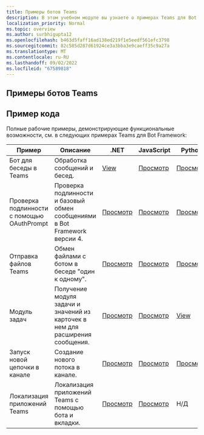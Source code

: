```yaml
---
title: Примеры ботов Teams
description: В этом учебном модуле вы узнаете о примерах Teams для Bot Framework, в том числе о рабочих примерах, демонстрирующих функциональные возможности.
localization_priority: Normal
ms.topic: overview
ms.author: surbhigupta12
ms.openlocfilehash: b463d5faff16ad138ed219f1e5eedf561efc3798
ms.sourcegitcommit: 82c585d287d61924ce3a3bba3e9caeff35c9a27a
ms.translationtype: MT
ms.contentlocale: ru-RU
ms.lasthandoff: 09/02/2022
ms.locfileid: "67589818"
---
```

## <a name="teams-bot-samples"></a>Примеры ботов Teams

## <a name="code-sample"></a>Пример кода

Полные рабочие примеры, демонстрирующие функциональные возможности, см. в следующих примерах Teams для Bot Framework:

| **Пример** | **Описание** | **.NET** | **JavaScript** | **Python** |
|--------|------------- |---|---|---|
| Бот для беседы в Teams | Обработка сообщений и бесед. | [View](https://github.com/microsoft/BotBuilder-Samples/tree/master/samples/csharp_dotnetcore/57.teams-conversation-bot)| [Просмотр](https://github.com/microsoft/BotBuilder-Samples/tree/master/samples/javascript_nodejs/57.teams-conversation-bot)| [Просмотр](https://github.com/microsoft/BotBuilder-Samples/tree/master/samples/python/57.teams-conversation-bot) |
| Проверка подлинности с помощью OAuthPrompt| Проверка подлинности и базовый обмен сообщениями в Bot Framework версии 4. | [Просмотр](https://github.com/microsoft/BotBuilder-Samples/tree/master/samples/csharp_dotnetcore/46.teams-auth)| [Просмотр](https://github.com/microsoft/BotBuilder-Samples/tree/master/samples/javascript_nodejs/46.teams-auth)| [Просмотр](https://github.com/microsoft/BotBuilder-Samples/tree/master/samples/python/46.teams-auth) |
|Отправка файлов Teams | Обмен файлами с ботом в беседе "один к одному". | [Просмотр](https://github.com/microsoft/BotBuilder-Samples/tree/master/samples/csharp_dotnetcore/56.teams-file-upload) | [Просмотр](https://github.com/microsoft/BotBuilder-Samples/tree/master/samples/javascript_nodejs/56.teams-file-upload) | [Просмотр](https://github.com/microsoft/BotBuilder-Samples/tree/master/samples/python/56.teams-file-upload) |
| Модуль задач | Получение модуля задачи и значений из карточек в нем для расширения сообщения. | [Просмотр](https://github.com/microsoft/BotBuilder-Samples/tree/main/samples/csharp_dotnetcore/54.teams-task-module) | [Просмотр](https://github.com/microsoft/BotBuilder-Samples/tree/main/samples/javascript_nodejs/54.teams-task-module) | [View](https://github.com/microsoft/BotBuilder-Samples/tree/main/samples/python/54.teams-task-module) |
| Запуск новой цепочки в канале | Создание нового потока в канале. | [Просмотр](https://github.com/microsoft/BotBuilder-Samples/tree/main/samples/csharp_dotnetcore/58.teams-start-new-thread-in-channel) | [Просмотр](https://github.com/microsoft/BotBuilder-Samples/tree/main/samples/javascript_nodejs/58.teams-start-new-thread-in-channel) | [Просмотр](https://github.com/microsoft/BotBuilder-Samples/tree/main/samples/python/58.teams-start-thread-in-channel) |
| Локализация приложений Teams | Локализация приложений Teams с помощью бота и вкладки. | [Просмотр](https://github.com/OfficeDev/Microsoft-Teams-Samples/tree/main/samples/app-localization/csharp) |[Просмотр](https://github.com/OfficeDev/Microsoft-Teams-Samples/tree/main/samples/app-localization/nodejs) | Н/Д |
